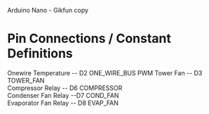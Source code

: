 Arduino Nano - Gikfun copy
  
Pin Connections  / Constant Definitions  
================    
Onewire Temperature -- D2 ONE_WIRE_BUS
PWM Tower Fan -- D3 TOWER_FAN  
Compressor Relay --  D6 COMPRESSOR  
Condenser Fan Relay --D7  COND_FAN  
Evaporator Fan Relay -- D8  EVAP_FAN
